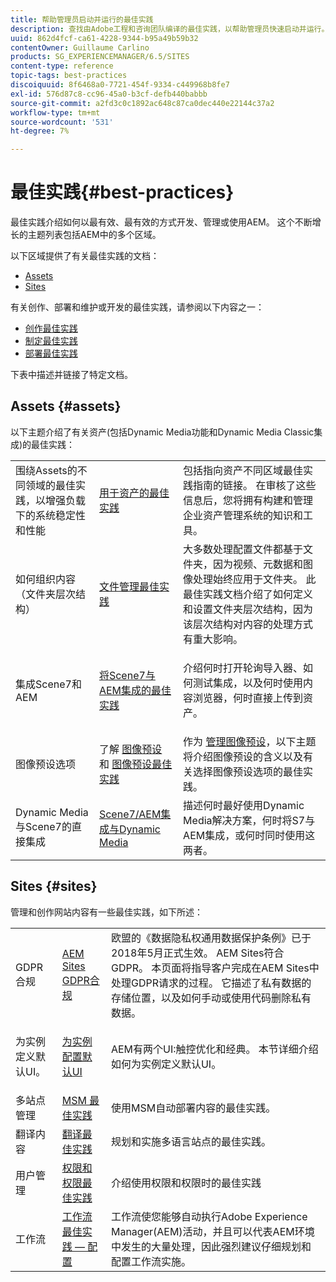```yaml
---
title: 帮助管理员启动并运行的最佳实践
description: 查找由Adobe工程和咨询团队编译的最佳实践，以帮助管理员快速启动并运行。
uuid: 862d4fcf-ca61-4228-9344-b95a49b59b32
contentOwner: Guillaume Carlino
products: SG_EXPERIENCEMANAGER/6.5/SITES
content-type: reference
topic-tags: best-practices
discoiquuid: 8f6468a0-7721-454f-9334-c449968b8fe7
exl-id: 576d87c8-cc96-45a0-b3cf-defb440babbb
source-git-commit: a2fd3c0c1892ac648c87ca0dec440e22144c37a2
workflow-type: tm+mt
source-wordcount: '531'
ht-degree: 7%

---
```


# 最佳实践{#best-practices}

最佳实践介绍如何以最有效、最有效的方式开发、管理或使用AEM。 这个不断增长的主题列表包括AEM中的多个区域。

以下区域提供了有关最佳实践的文档：

* [Assets](#assets)
* [Sites](#sites)

有关创作、部署和维护或开发的最佳实践，请参阅以下内容之一：

* [创作最佳实践](/help/sites-authoring/best-practices.md)
* [制定最佳实践](/help/sites-developing/best-practices.md)
* [部署最佳实践](/help/sites-deploying/best-practices.md)

下表中描述并链接了特定文档。

## Assets {#assets}

以下主题介绍了有关资产(包括Dynamic Media功能和Dynamic Media Classic集成)的最佳实践：

<table>
 <tbody>
  <tr>
   <td>围绕Assets的不同领域的最佳实践，以增强负载下的系统稳定性和性能</td>
   <td><a href="/help/assets/best-practices-for-assets.md">用于资产的最佳实践</a></td>
   <td>包括指向资产不同区域最佳实践指南的链接。 在审核了这些信息后，您将拥有构建和管理企业资产管理系统的知识和工具。</td>
  </tr>
  <tr>
   <td>如何组织内容（文件夹层次结构）</td>
   <td><a href="/help/assets/organize-assets.md">文件管理最佳实践</a></td>
   <td>大多数处理配置文件都基于文件夹，因为视频、元数据和图像处理始终应用于文件夹。 此最佳实践文档介绍了如何定义和设置文件夹层次结构，因为该层次结构对内容的处理方式有重大影响。 </td>
  </tr>
  <tr>
   <td>集成Scene7和AEM</td>
   <td><a href="/help/sites-administering/scene7.md#best-practices-for-integrating-scene-with-aem">将Scene7与AEM集成的最佳实践</a></td>
   <td><p>介绍何时打开轮询导入器、如何测试集成，以及何时使用内容浏览器，何时直接上传到资产。</p> </td>
  </tr>
  <tr>
   <td>图像预设选项</td>
   <td>了解 <a href="/help/assets/managing-image-presets.md#understanding-image-presets">图像预设</a> 和 <a href="/help/assets/managing-image-presets.md#image-preset-options">图像预设最佳实践</a></td>
   <td>作为 <a href="/help/assets/managing-image-presets.md">管理图像预设</a>，以下主题将介绍图像预设的含义以及有关选择图像预设选项的最佳实践。</td>
  </tr>
  <tr>
   <td>Dynamic Media与Scene7的直接集成</td>
   <td><a href="/help/sites-administering/scene7.md#aem-scene-integration-versus-dynamic-media">Scene7/AEM集成与Dynamic Media</a></td>
   <td>描述何时最好使用Dynamic Media解决方案，何时将S7与AEM集成，或何时同时使用这两者。</td>
  </tr>
 </tbody>
</table>

## Sites {#sites}

管理和创作网站内容有一些最佳实践，如下所述：

<table>
 <tbody>
  <tr>
   <td>GDPR合规</td>
   <td><a href="/help/sites-administering/gdpr-compliance-sites.md">AEM Sites GDPR合规</a></td>
   <td>欧盟的《数据隐私权通用数据保护条例》已于2018年5月正式生效。 AEM Sites符合GDPR。 本页面将指导客户完成在AEM Sites中处理GDPR请求的过程。 它描述了私有数据的存储位置，以及如何手动或使用代码删除私有数据。</td>
  </tr>
  <tr>
   <td>为实例定义默认UI。</td>
   <td><p><a href="/help/sites-authoring/select-ui.md#configuring-the-default-ui-for-your-instance">为实例配置默认UI</a></p> </td>
   <td>AEM有两个UI:触控优化和经典。 本节详细介绍如何为实例定义默认UI。</td>
  </tr>
  <tr>
   <td>多站点管理</td>
   <td><a href="/help/sites-administering/msm-best-practices.md">MSM 最佳实践</a></td>
   <td>使用MSM自动部署内容的最佳实践。 </td>
  </tr>
  <tr>
   <td>翻译内容</td>
   <td><a href="/help/sites-administering/tc-bp.md">翻译最佳实践</a></td>
   <td>规划和实施多语言站点的最佳实践。</td>
  </tr>
  <tr>
   <td>用户管理</td>
   <td><a href="/help/sites-administering/security.md#best-practices">权限和权限最佳实践</a></td>
   <td>介绍使用权限和权限时的最佳实践 </td>
  </tr>
  <tr>
   <td>工作流</td>
   <td><a href="/help/sites-developing/workflows-best-practices.md#configuration">工作流最佳实践 — 配置</a></td>
   <td>工作流使您能够自动执行Adobe Experience Manager(AEM)活动，并且可以代表AEM环境中发生的大量处理，因此强烈建议仔细规划和配置工作流实施。</td>
  </tr>
 </tbody>
</table>
